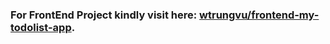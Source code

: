 ### For FrontEnd Project kindly visit here: [wtrungvu/frontend-my-todolist-app](https://github.com/wtrungvu/frontend-my-todolist-app).